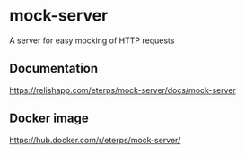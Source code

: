 # mock-server

A server for easy mocking of HTTP requests

## Documentation

https://relishapp.com/eterps/mock-server/docs/mock-server

## Docker image

https://hub.docker.com/r/eterps/mock-server/
